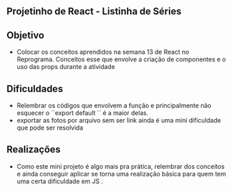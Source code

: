 ## Projetinho de React - Listinha de Séries

## Objetivo 
* Colocar os conceitos aprendidos na semana 13 de React no Reprograma. Conceitos esse que envolve a criação de componentes e o uso das props durante a atividade 

## Dificuldades 
* Relembrar os códigos que envolvem a função e principalmente não esquecer o ´´export default ´´ é a maior delas. 
* exportar as fotos por arquivo sem ser link ainda é uma mini dificuldade que pode ser resolvida 


## Realizações 
* Como este mini projeto é algo mais pra prática, relembrar dos conceitos e ainda conseguir aplicar se torna uma realização básica para quem tem uma certa dificuldade em JS .
